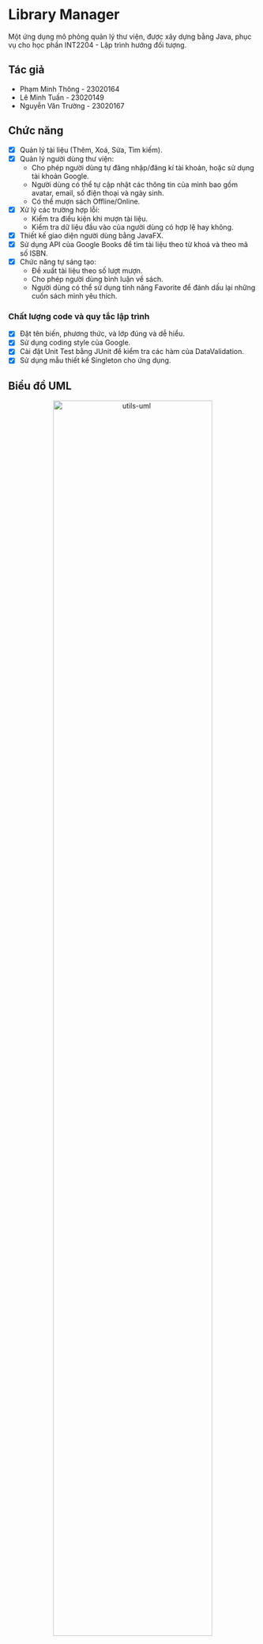 # Library Manager

Một ứng dụng mô phỏng quản lý thư viện, được xây dựng bằng Java, phục vụ cho học phần INT2204 - Lập
trình hướng đối tượng.

## Tác giả

- Phạm Minh Thông - 23020164
- Lê Minh Tuấn - 23020149
- Nguyễn Văn Trường - 23020167

## Chức năng

- [x] Quản lý tài liệu (Thêm, Xoá, Sửa, Tìm kiếm).
- [x] Quản lý người dùng thư viện:
    - Cho phép người dùng tự đăng nhập/đăng kí tài khoản, hoặc sử dụng tài khoản Google.
    - Người dùng có thể tự cập nhật các thông tin của mình bao gồm avatar, email, số điện thoại và
      ngày sinh.
    - Có thể mượn sách Offline/Online.
- [x] Xử lý các trường hợp lỗi:
    - Kiểm tra điều kiện khi mượn tài liệu.
    - Kiểm tra dữ liệu đầu vào của người dùng có hợp lệ hay không.
- [x] Thiết kế giao diện người dùng bằng JavaFX.
- [x] Sử dụng API của Google Books để tìm tài liệu theo từ khoá và theo mã số ISBN.
- [x] Chức năng tự sáng tạo:
    - Đề xuất tài liệu theo số lượt mượn.
    - Cho phép người dùng bình luận về sách.
    - Người dùng có thể sử dụng tính năng Favorite để đánh dấu lại những cuốn sách mình yêu thích.

### Chất lượng code và quy tắc lập trình

- [x] Đặt tên biến, phương thức, và lớp đúng và dễ hiểu.
- [x] Sử dụng coding style của Google.
- [x] Cài đặt Unit Test bằng JUnit để kiểm tra các hàm của DataValidation.
- [x] Sử dụng mẫu thiết kế Singleton cho ứng dụng.

## Biểu đồ UML

<div style="text-align: center;">
    <img src="/res/uml.png" alt="utils-uml" style="width: 80%; height: auto;">
</div>

## Hình ảnh minh hoạ

<div style="text-align: center;">
    <img src="/res/homepage_guest.png" alt="homepage_guest" style="width: 80%; height: auto;">
</div>

<div style="text-align: center;">
    <img src="/res/all_books.png" alt="all_books" style="width: 80%; height: auto;">
</div>

<div style="text-align: center;">
    <img src="/res/all_categories.png" alt="all_categories" style="width: 80%; height: auto;">
</div>

<div style="text-align: center;">
    <img src="/res/book_add.png" alt="book_add" style="width: 80%; height: auto;">
</div>

<div style="text-align: center;">
    <img src="/res/book_loan.png" alt="book_loan" style="width: 80%; height: auto;">
</div>

<div style="text-align: center;">
    <img src="/res/book_loan_manage.png" alt="book_loan_manage" style="width: 80%; height: auto;">
</div>

<div style="text-align: center;">
    <img src="/res/book_manage.png" alt="book_manage" style="width: 80%; height: auto;">
</div>

<div style="text-align: center;">
    <img src="/res/book_view.png" alt="book_view" style="width: 80%; height: auto;">
</div>

<div style="text-align: center;">
    <img src="/res/categories_manage.png" alt="categories_manage" style="width: 80%; height: auto;">
</div>

<div style="text-align: center;">
    <img src="/res/comments.png" alt="comments" style="width: 80%; height: auto;">
</div>

<div style="text-align: center;">
    <img src="/res/favorite.png" alt="favorite" style="width: 80%; height: auto;">
</div>

<div style="text-align: center;">
    <img src="/res/login.png" alt="login" style="width: 80%; height: auto;">
</div>

<div style="text-align: center;">
    <img src="/res/register.png" alt="register" style="width: 80%; height: auto;">
</div>

<div style="text-align: center;">
    <img src="/res/user_manage.png" alt="user_manage" style="width: 80%; height: auto;">
</div>

<div style="text-align: center;">
    <img src="/res/user_add.png" alt="user_add" style="width: 50%; height: auto;">
</div>
